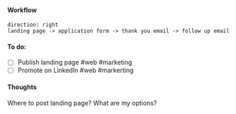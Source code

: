 
#### Workflow

```d2
direction: right
landing page -> application form -> thank you email -> follow up email
```
#### To do:
- [ ] Publish landing page #web #marketing
- [ ] Promote on LinkedIn #web #markerting

#### Thoughts

Where to post landing page? What are my options?


